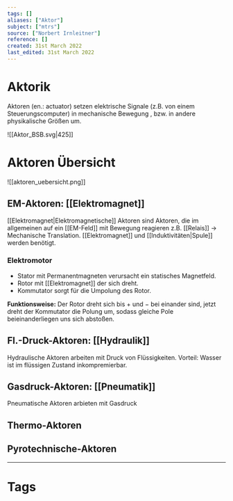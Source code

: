 ```yaml
---
tags: []
aliases: ["Aktor"]
subject: ["mtrs"]
source: ["Norbert Irnleitner"]
reference: []
created: 31st March 2022
last_edited: 31st March 2022
---
```


# Aktorik
Aktoren (en.: actuator) setzen elektrische Signale (z.B. von einem Steuerungscomputer) in mechanische Bewegung , bzw. in andere physikalische Größen um.

![[Aktor_BSB.svg|425]]

# Aktoren Übersicht
![[aktoren_uebersicht.png]]
## EM-Aktoren: [[Elektromagnet]]
[[Elektromagnet|Elektromagnetische]] Aktoren sind Aktoren, die im allgemeinen auf ein [[EM-Feld]] mit Bewegung reagieren z.B. [[Relais]]
$\rightarrow$ Mechanische Translation. [[Elektromagnet]] und [[Induktivitäten|Spule]] werden benötigt.
### Elektromotor
- Stator mit Permanentmagneten verursacht ein statisches Magnetfeld.
- Rotor mit [[Elektromagnet]] der sich dreht.
- Kommutator sorgt für die Umpolung des Rotor.

**Funktionsweise:** Der Rotor dreht sich bis $+$ und $-$ bei einander sind, jetzt dreht der Kommutator die Polung um, sodass gleiche Pole beieinanderliegen uns sich abstoßen.


## Fl.-Druck-Aktoren: [[Hydraulik]]
Hydraulische Aktoren arbeiten mit Druck von Flüssigkeiten.
Vorteil: Wasser ist im flüssigen Zustand inkompremierbar.

## Gasdruck-Aktoren: [[Pneumatik]]
Pneumatische Aktoren arbieten mit Gasdruck

## Thermo-Aktoren

## Pyrotechnische-Aktoren





---
# Tags

